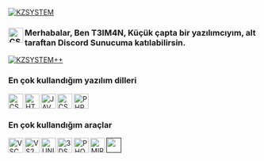[![KZSYSTEM](https://cdn.discordapp.com/attachments/795066298295910420/795071380839202827/kzsystemtextlogo.png "KZSYSTEM")](https://github.com/T3IM4N "KZSYSTEM")

### <img align="left" alt="CSS" width="30px" src="https://cdn.discordapp.com/attachments/795066298295910420/815236026657800203/fYNQ0QljSH2D6xxA3D2bBg.png"/> Merhabalar, Ben T3IM4N, Küçük çapta bir yazılımcıyım, alt taraftan Discord Sunucuma katılabilirsin.

[![KZSYSTEM++](https://img.shields.io/discord/783456542078926860?color=%237289DA&label=KZSYSTEM&logo=discord&logoColor=white)](https://discord.com/invite/wbg8HSWucb)

### En çok kullandığım yazılım dilleri

<a href="https://tr.wikipedia.org/wiki/CSS"><img align="left" alt="CSS" width="30px" src="https://cdn.discordapp.com/attachments/795066298295910420/815234379441635358/css.png"/></a>
<a href="https://tr.wikipedia.org/wiki/HTML5"><img align="left" alt="HTML5" width="30px" src="https://cdn.discordapp.com/attachments/795066298295910420/815234380518785044/html.png" /></a>
<a href="https://www.javascript.com"><img align="left" alt="JAVASCRIPT" width="30px" src="https://cdn.discordapp.com/attachments/795066298295910420/815234381730938946/javascript.png" /></a>
<a href="https://www.php.net"><img align="center" alt="PHP" width="30px" src="https://cdn.discordapp.com/attachments/795066298295910420/815234383061581834/php.png" /></a>
<a href="https://docs.microsoft.com/en-us/dotnet/csharp/"><img align="left" alt="CSHARP" width="30px" src="https://cdn.discordapp.com/attachments/795066298295910420/815234375292944424/csharp.png" /></a>
<br/>
### En çok kullandığım araçlar
<a href="https://code.visualstudio.com/?wt.mc_id=DX_841432"><img align="left" alt="VSCODE" width="30px" src="https://cdn.discordapp.com/attachments/795066298295910420/815234388383891476/vscode.png" /></a>
<a href="https://visualstudio.microsoft.com/tr/vs/"><img align="left" alt="VS2019" width="30px" src="https://cdn.discordapp.com/attachments/795066298295910420/815234386080301097/visualstudio.png"></a>
<a href="https://unity.com"><img align="left" alt="UNITY" width="30px" src="https://cdn.discordapp.com/attachments/795066298295910420/795281182526013440/unity-69-logo-black-and-white.png"></a>
<a href="https://www.autodesk.com/products/3ds-max/overview"><img align="left" alt="3DSMAX" width="30px" src="https://cdn.discordapp.com/attachments/795066298295910420/795285711443591168/3ds-max-full-logo-png-transparent.png"></a>
<a href="https://www.adobe.com/tr/products/photoshop.html"><img align="left" alt="PHOTOSHOP" width="30px" src="https://www.adobe.com/content/dam/cc/icons/photoshop-mobile.svg"></a>
<a href="https://miro.com"><img align="left" alt="MIRO" width="30px" src="https://cdn.discordapp.com/attachments/795066298295910420/795285711421964288/download.png"></a>
<a href=""><img align="left" alt="" width="30px" src=""></a>

